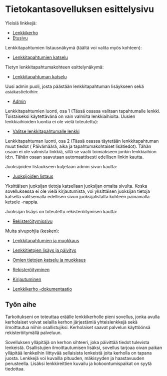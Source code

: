 # Tietokantasovelluksen esittelysivu

Yleisiä linkkejä:

* [Lenkkikerho](http://mlyra.users.cs.helsinki.fi/lenkkikerho/)
* [Etusivu](http://mlyra.users.cs.helsinki.fi/lenkkikerho/etusivu)

Lenkkitapahtumien listausnäkymä (täältä voi valita myös kohteen):
* [Lenkkitapahtumien katselu](http://mlyra.users.cs.helsinki.fi/lenkkikerho/lenkki_lista)

Tietyn lenkkitapahtumakohteen esittelynäkymä:
* [Lenkkitapahtuman katselu](http://mlyra.users.cs.helsinki.fi/lenkkikerho/lenkki_esittely)

Uusi admin puoli, josta päästään lenkkitapahtuman lisäykseen sekä asiakastietoihin:
* [Admin](http://mlyra.users.cs.helsinki.fi/lenkkikerho/admin)

Lenkkitapahtumien luonti, osa 1 (Tässä osassa valitaan tapahtumalle lenkki. Toistaiseksi käytettävänä on vain valmiita lenkkiaihioita. Uusien lenkkiaihioiden luontia ei ole vielä toteutettu):
* [Valitse lenkkitapahtumalle lenkki](http://mlyra.users.cs.helsinki.fi/lenkkikerho/lenkki_uusi)

Lenkkitapahtuman luonti, osa 2 (Tässä osassa täytetään lenkkitapahtuman muut tiedot ( Päivämäärä, aika ja tapahtumakohtaiset lisätiedot). Tähän osaan ei ole valmista linkkiä, sillä se vaatii toimiakseen jonkin lenkkiaihion id:n. Tähän osaan saavutaan automaattisesti edellisen linkin kautta.

Juoksijoiden listaukseen kuljetaan admin sivun kautta:
* [Juoksijoiden listaus](http://mlyra.users.cs.helsinki.fi/lenkkikerho/juoksijalista)

Yksittäisen juoksijan tietoja katsellaan juoksijan omalta sivulta. Koska sovelluksessa ei ole vielä kirjautumista, voi yksittäisen juoksijan tietoja katsella valitsemalla edellisen sivun juoksijalistalta kohteen painamalla ketsele -nappia.

Juoksijan lisäys on toteutettu rekisteröitymisen kautta:
* [Rekisteröitymissivu](http://mlyra.users.cs.helsinki.fi/lenkkikerho/register)


Muita sivupohjia (kesken):
* [Lenkkitapahtumien ja muokkaus](http://mlyra.users.cs.helsinki.fi/lenkkikerho/lenkki_muokkaus)
* [Lenkkitietojen lisäys ja päivitys](http://mlyra.users.cs.helsinki.fi/lenkkikerho/lenkki_kanta)
* [Omien tietojen katselu ja muokkaus](http://mlyra.users.cs.helsinki.fi/lenkkikerho/omasivu)
* [Rekisteröityminen](http://mlyra.users.cs.helsinki.fi/lenkkikerho/register)
* [Kirjautuminen](http://mlyra.users.cs.helsinki.fi/lenkkikerho/login)



* [Lenkkikerho -dokumentaatio](https://github.com/HenkkaL/Tsoha-Bootstrap/blob/master/doc/dokumentaatio.pdf)

## Työn aihe

Tarkoitukseni on toteuttaa eräälle lenkkikerholle pieni sovellus, jonka avulla kerholaiset voivat selailla kerhon järjestämiä yhteislenkkejä sekä ilmoittautua niihin osallistujiksi. Kerholaiset saavat palvelun käyttöönsä rekisteröitymällä palveluun.

Sovelluksen ylläpitäjä on kerhon sihteeri, joka päivittää tiedot tulevista lenkeistä. Osallistujien ilmoittautumisen lisäksi, sovellus tarjoaa oivan paikan ylläpitää lenkkeihin liittyvää sellaisista lenkeistä joita kerholla on tapana juosta. Lenkkejä voi kuvailla pituuden, mäkisyyden ja haastavuuden perusteella. Lisäksi lenkkireittien kuvailu ja kokoontumispaikat on syytä tiedottaa.

